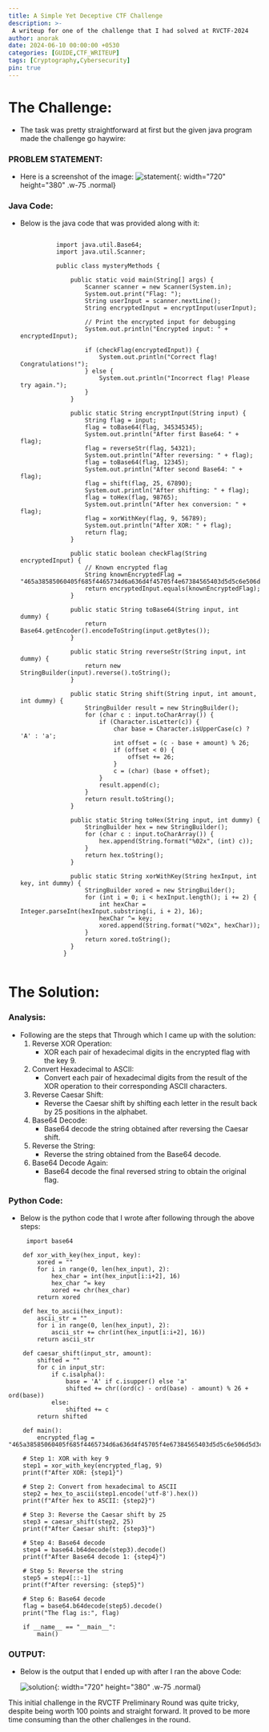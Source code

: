 ```yaml
---
title: A Simple Yet Deceptive CTF Challenge
description: >-
 A writeup for one of the challenge that I had solved at RVCTF-2024
author: anorak
date: 2024-06-10 00:00:00 +0530
categories: [GUIDE,CTF_WRITEUP]
tags: [Cryptography,Cybersecurity]
pin: true
---
```


# The Challenge:
- The task was pretty straightforward at first but the given java program made the challenge go haywire:

  
### PROBLEM STATEMENT:
- Here is a screenshot of the image:
 ![statement](/assets/img/202406/unscramble.png){: width="720" height="380" .w-75 .normal}


### Java Code:
- Below is the java code that was provided along with it:
  
  ```
  
            import java.util.Base64;
            import java.util.Scanner;
            
            public class mysteryMethods {
            
                public static void main(String[] args) {
                    Scanner scanner = new Scanner(System.in);
                    System.out.print("Flag: ");
                    String userInput = scanner.nextLine();
                    String encryptedInput = encryptInput(userInput);
            
                    // Print the encrypted input for debugging
                    System.out.println("Encrypted input: " + encryptedInput);
            
                    if (checkFlag(encryptedInput)) {
                        System.out.println("Correct flag! Congratulations!");
                    } else {
                        System.out.println("Incorrect flag! Please try again.");
                    }
                }
            
                public static String encryptInput(String input) {
                    String flag = input;
                    flag = toBase64(flag, 345345345);
                    System.out.println("After first Base64: " + flag);
                    flag = reverseStr(flag, 54321);
                    System.out.println("After reversing: " + flag);
                    flag = toBase64(flag, 12345);
                    System.out.println("After second Base64: " + flag);
                    flag = shift(flag, 25, 67890);
                    System.out.println("After shifting: " + flag);
                    flag = toHex(flag, 98765);
                    System.out.println("After hex conversion: " + flag);
                    flag = xorWithKey(flag, 9, 56789);
                    System.out.println("After XOR: " + flag);
                    return flag;
                }
            
                public static boolean checkFlag(String encryptedInput) {
                    // Known encrypted flag
                    String knownEncryptedFlag = "465a38585060405f685f4465734d6a636d4f45705f4e67384565403d5d5c6e506d5d3c4d513a513c5862663c58636a736a5c404d504e6639453866676d4f3873";
                    return encryptedInput.equals(knownEncryptedFlag);
                }
            
                public static String toBase64(String input, int dummy) {
                    return Base64.getEncoder().encodeToString(input.getBytes());
                }
            
                public static String reverseStr(String input, int dummy) {
                    return new StringBuilder(input).reverse().toString();
                }
            
                public static String shift(String input, int amount, int dummy) {
                    StringBuilder result = new StringBuilder();
                    for (char c : input.toCharArray()) {
                        if (Character.isLetter(c)) {
                            char base = Character.isUpperCase(c) ? 'A' : 'a';
                            int offset = (c - base + amount) % 26;
                            if (offset < 0) {
                                offset += 26;
                            }
                            c = (char) (base + offset);
                        }
                        result.append(c);
                    }
                    return result.toString();
                }
            
                public static String toHex(String input, int dummy) {
                    StringBuilder hex = new StringBuilder();
                    for (char c : input.toCharArray()) {
                        hex.append(String.format("%02x", (int) c));
                    }
                    return hex.toString();
                }
            
                public static String xorWithKey(String hexInput, int key, int dummy) {
                    StringBuilder xored = new StringBuilder();
                    for (int i = 0; i < hexInput.length(); i += 2) {
                        int hexChar = Integer.parseInt(hexInput.substring(i, i + 2), 16);
                        hexChar ^= key;
                        xored.append(String.format("%02x", hexChar));
                    }
                    return xored.toString();
                }
              }
            
  ```
  
# The Solution:

### Analysis:
  - Following are the steps that Through which I came up with the solution:
    1. Reverse XOR Operation:
         - XOR each pair of hexadecimal digits in the encrypted flag with the key 9.
    2. Convert Hexadecimal to ASCII:
          - Convert each pair of hexadecimal digits from the result of the XOR operation to their corresponding ASCII characters.
    3. Reverse Caesar Shift:
          - Reverse the Caesar shift by shifting each letter in the result back by 25 positions in the alphabet.
    4. Base64 Decode:
          - Base64 decode the string obtained after reversing the Caesar shift.
    5. Reverse the String:
          - Reverse the string obtained from the Base64 decode.
    6. Base64 Decode Again:
          - Base64 decode the final reversed string to obtain the original flag.

### Python Code:
   - Below is the python code that I wrote after following through the above steps:

```
     import base64

    def xor_with_key(hex_input, key):
        xored = ""
        for i in range(0, len(hex_input), 2):
            hex_char = int(hex_input[i:i+2], 16)
            hex_char ^= key
            xored += chr(hex_char)
        return xored
    
    def hex_to_ascii(hex_input):
        ascii_str = ""
        for i in range(0, len(hex_input), 2):
            ascii_str += chr(int(hex_input[i:i+2], 16))
        return ascii_str
    
    def caesar_shift(input_str, amount):
        shifted = ""
        for c in input_str:
            if c.isalpha():
                base = 'A' if c.isupper() else 'a'
                shifted += chr((ord(c) - ord(base) - amount) % 26 + ord(base))
            else:
                shifted += c
        return shifted
    
    def main():
        encrypted_flag = "465a38585060405f685f4465734d6a636d4f45705f4e67384565403d5d5c6e506d5d3c4d513a513c5862663c58636a736a5c404d504e6639453866676d4f3873"

    # Step 1: XOR with key 9
    step1 = xor_with_key(encrypted_flag, 9)
    print(f"After XOR: {step1}")
    
    # Step 2: Convert from hexadecimal to ASCII
    step2 = hex_to_ascii(step1.encode('utf-8').hex())
    print(f"After hex to ASCII: {step2}")
    
    # Step 3: Reverse the Caesar shift by 25
    step3 = caesar_shift(step2, 25)
    print(f"After Caesar shift: {step3}")
    
    # Step 4: Base64 decode
    step4 = base64.b64decode(step3).decode()
    print(f"After Base64 decode 1: {step4}")
    
    # Step 5: Reverse the string
    step5 = step4[::-1]
    print(f"After reversing: {step5}")
    
    # Step 6: Base64 decode
    flag = base64.b64decode(step5).decode()
    print("The flag is:", flag)

    if __name__ == "__main__":
        main()

 ```

### OUTPUT:

- Below is the output that I ended up with after I ran the above Code:
  
  ![solution](/assets/img/202406/output.webp){: width="720" height="380" .w-75 .normal}


This initial challenge in the RVCTF Preliminary Round was quite tricky, despite being worth 100 points and straight forward. It proved to be more time consuming than the other challenges in the round.

      

